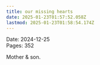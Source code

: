 ```yaml
---
title: our missing hearts
date: 2025-01-23T01:57:52.058Z
lastmod: 2025-01-23T01:58:54.174Z
---
```

Date: 2024-12-25\
Pages: 352

Mother & son.
